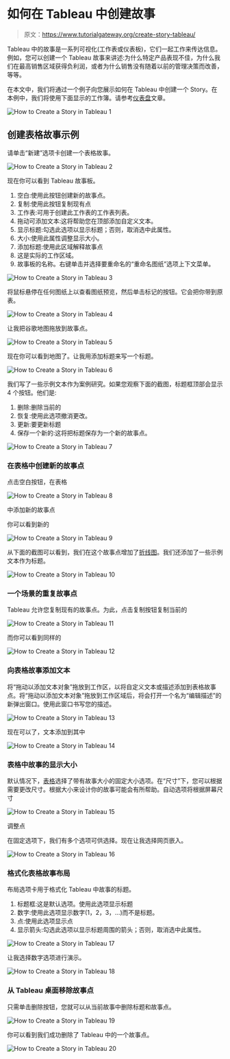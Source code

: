 # 如何在 Tableau 中创建故事

> 原文：<https://www.tutorialgateway.org/create-story-tableau/>

Tableau 中的故事是一系列可视化(工作表或仪表板)，它们一起工作来传达信息。例如，您可以创建一个 Tableau 故事来讲述:为什么特定产品表现不佳，为什么我们在最高销售区域获得负利润，或者为什么销售没有随着以前的管理决策而改善，等等。

在本文中，我们将通过一个例子向您展示如何在 Tableau 中创建一个 Story。在本例中，我们将使用下面显示的工作簿。请参考[仪表盘](https://www.tutorialgateway.org/create-a-dashboard-in-tableau/)文章。

![How to Create a Story in Tableau 1](img/5998e8c61705edebee83df3c1c0a108a.png)

## 创建表格故事示例

请单击“新建”选项卡创建一个表格故事。

![How to Create a Story in Tableau 2](img/260d994d720edae7f00a5b353e560042.png)

现在你可以看到 Tableau 故事板。

1.  空白:使用此按钮创建新的故事点。
2.  复制:使用此按钮复制现有点
3.  工作表:可用于创建此工作表的工作表列表。
4.  拖动可添加文本:这将帮助您在顶部添加自定义文本。
5.  显示标题:勾选此选项以显示标题；否则，取消选中此属性。
6.  大小:使用此属性调整显示大小。
7.  添加标题:使用此区域解释故事点
8.  这是实际的工作区域。
9.  故事板的名称。右键单击并选择要重命名的“重命名图纸”选项上下文菜单。

![How to Create a Story in Tableau 3](img/9240a1d5d2013a20f0ad779923765d8a.png)

将鼠标悬停在任何图纸上以查看图纸预览，然后单击标记的按钮。它会把你带到原表。

![How to Create a Story in Tableau 4](img/7ca20719394689db98963fb1a9623609.png)

让我把谷歌地图拖放到故事点。

![How to Create a Story in Tableau 5](img/b11bb86a894a902222c89685f08a72bc.png)

现在你可以看到地图了。让我用添加标题来写一个标题。

![How to Create a Story in Tableau 6](img/171dd133772e092fee757507ce490df9.png)

我们写了一些示例文本作为案例研究。如果您观察下面的截图，标题框顶部会显示 4 个按钮。他们是:

1.  删除:删除当前的
2.  恢复:使用此选项撤消更改。
3.  更新:要更新标题
4.  保存一个新的:这将把标题保存为一个新的故事点。

![How to Create a Story in Tableau 7](img/f41d15feb77559aec4b8fdea4a21065d.png)

### 在表格中创建新的故事点

点击空白按钮，在表格

![How to Create a Story in Tableau 8](img/bb0fa435206d4158262dc5290c944623.png)

中添加新的故事点

你可以看到新的

![How to Create a Story in Tableau 9](img/efd3d6e35eccb2e6ba417a6ae0617beb.png)

从下面的截图可以看到，我们在这个故事点增加了[折线图](https://www.tutorialgateway.org/tableau-line-chart/)。我们还添加了一些示例文本作为标题。

![How to Create a Story in Tableau 10](img/c47016d69e12e65301845e6233a725ce.png)

### 一个场景的重复故事点

Tableau 允许您复制现有的故事点。为此，点击复制按钮复制当前的

![How to Create a Story in Tableau 11](img/e38f9329643ed24ab32f08b11780954a.png)

而你可以看到同样的

![How to Create a Story in Tableau 12](img/0946031e905c713a30a8358fd502e45e.png)

### 向表格故事添加文本

将“拖动以添加文本对象”拖放到工作区，以将自定义文本或描述添加到表格故事点。将“拖动以添加文本对象”拖放到工作区域后，将会打开一个名为“编辑描述”的新弹出窗口。使用此窗口书写您的描述。

![How to Create a Story in Tableau 13](img/be36f6aa52135a0421b19003614ef089.png)

现在可以了，文本添加到其中

![How to Create a Story in Tableau 14](img/d6f7de99d1dee6e18458abcea9d33908.png)

### 表格中故事的显示大小

默认情况下，[表格](https://www.tutorialgateway.org/tableau/)选择了带有故事大小的固定大小选项。在“尺寸”下，您可以根据需要更改尺寸。根据大小来设计你的故事可能会有所帮助。自动选项将根据屏幕尺寸

![How to Create a Story in Tableau 15](img/d05a67e85a150a0ef37e0bf2fa716744.png)

调整点

在固定选项下，我们有多个选项可供选择。现在让我选择网页嵌入。

![How to Create a Story in Tableau 16](img/a77282861b021118bc9fad9b797522cb.png)

### 格式化表格故事布局

布局选项卡用于格式化 Tableau 中故事的标题。

1.  标题框:这是默认选项。使用此选项显示标题
2.  数字:使用此选项显示数字(1，2，3，…)而不是标题。
3.  点:使用此选项显示点
4.  显示箭头:勾选此选项以显示标题周围的箭头；否则，取消选中此属性。

![How to Create a Story in Tableau 17](img/8f9aa15e8be79d31193cd3c9d6cbac13.png)

让我选择数字选项进行演示。

![How to Create a Story in Tableau 18](img/33e75259dcf43193a57b0b51f0d050c0.png)

### 从 Tableau 桌面移除故事点

只需单击删除按钮，您就可以从当前故事中删除标题和故事点。

![How to Create a Story in Tableau 19](img/e028b97fff0aca9c115c67d7fc8cabf5.png)

你可以看到我们成功删除了 Tableau 中的一个故事点。

![How to Create a Story in Tableau 20](img/681651a70194e58fdfe8530144eae5ee.png)